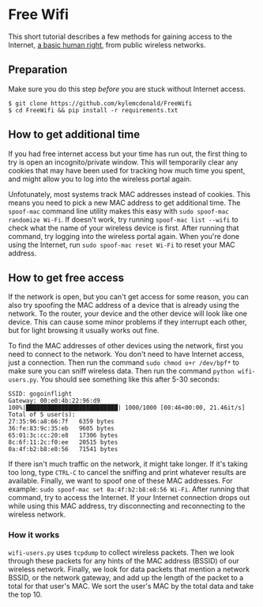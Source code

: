 # Free Wifi

This short tutorial describes a few methods for gaining access to the Internet, [a basic human right](https://en.wikipedia.org/wiki/Right_to_Internet_access#2011:_UN_Special_Rapporteur_report), from public wireless networks.

## Preparation

Make sure you do this step *before* you are stuck without Internet access.

```
$ git clone https://github.com/kylemcdonald/FreeWifi
$ cd FreeWifi && pip install -r requirements.txt
```

## How to get additional time

If you had free internet access but your time has run out, the first thing to try is open an incognito/private window. This will temporarily clear any cookies that may have been used for tracking how much time you spent, and might allow you to log into the wireless portal again.

Unfotunately, most systems track MAC addresses instead of cookies. This means you need to pick a new MAC address to get additional time. The `spoof-mac` command line utility makes this easy with `sudo spoof-mac randomize Wi-Fi`. If doesn't work, try running `spoof-mac list --wifi` to check what the name of your wireless device is first. After running that command, try logging into the wireless portal again. When you're done using the Internet, run `sudo spoof-mac reset Wi-Fi` to reset your MAC address.

## How to get free access

If the network is open, but you can't get access for some reason, you can also try spoofing the MAC address of a device that is already using the network. To the router, your device and the other device will look like one device. This can cause some minor problems if they interrupt each other, but for light browsing it usually works out fine.

To find the MAC addresses of other devices using the network, first you need to connect to the network. You don't need to have Internet access, just a connection. Then run the command `sudo chmod o+r /dev/bpf*` to make sure you can sniff wireless data. Then run the command `python wifi-users.py`. You should see something like this after 5-30 seconds:

```
SSID: gogoinflight
Gateway: 00:e0:4b:22:96:d9
100%|██████████████████████████| 1000/1000 [00:46<00:00, 21.46it/s]
Total of 5 user(s):
27:35:96:a8:66:7f	6359 bytes
36:fe:83:9c:35:eb	9605 bytes
65:01:3c:cc:20:e8	17306 bytes
8c:6f:11:2c:f0:ee	20515 bytes
0a:4f:b2:b8:e8:56	71541 bytes
```

If there isn't much traffic on the network, it might take longer. If it's taking too long, type `CTRL-C` to cancel the sniffing and print whatever results are available. Finally, we want to spoof one of these MAC addresses. For example: `sudo spoof-mac set 0a:4f:b2:b8:e8:56 Wi-Fi`. After running that command, try to access the Internet. If your Internet connection drops out while using this MAC address, try disconnecting and reconnecting to the wireless network.

### How it works

`wifi-users.py` uses `tcpdump` to collect wireless packets. Then we look through these packets for any hints of the MAC address (BSSID) of our wireless network. Finally, we look for data packets that mention a network BSSID, or the network gateway, and add up the length of the packet to a total for that user's MAC. We sort the user's MAC by the total data and take the top 10.
